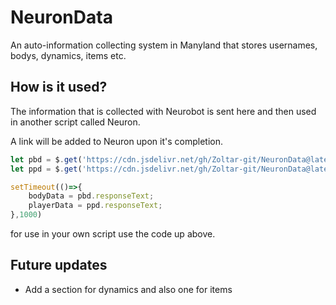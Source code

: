 <h1>NeuronData</h1>

<p>An auto-information collecting system in Manyland that stores usernames, bodys, dynamics, items etc.</p>

<h2>How is it used?</h2>

<p>The information that is collected with Neurobot is sent here and then used in another script called Neuron.</p>
<p>A link will be added to Neuron upon it's completion.</p>

```js
let pbd = $.get('https://cdn.jsdelivr.net/gh/Zoltar-git/NeuronData@latest/Items/bodys.txt');
let ppd = $.get('https://cdn.jsdelivr.net/gh/Zoltar-git/NeuronData@latest/Player/players.txt');

setTimeout(()=>{
	bodyData = pbd.responseText;
	playerData = ppd.responseText;
},1000)
```
<p>for use in your own script use the code up above.</p>

<h2>Future updates</h2>

  * Add a section for dynamics and also one for items
